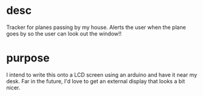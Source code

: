 # desc

Tracker for planes passing by my house. Alerts the user when the plane goes by so the user can look out the window!!

# purpose

I intend to write this onto a LCD screen using an arduino and have it near my desk. Far in the future, I'd love to get an external display that looks a bit nicer.
